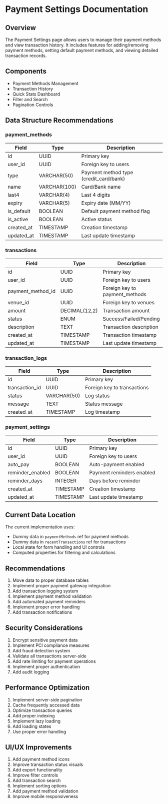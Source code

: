 # Payment Settings Documentation

## Overview
The Payment Settings page allows users to manage their payment methods and view transaction history. It includes features for adding/removing payment methods, setting default payment methods, and viewing detailed transaction records.

## Components
- Payment Methods Management
- Transaction History
- Quick Stats Dashboard
- Filter and Search
- Pagination Controls

## Data Structure Recommendations

### payment_methods
| Field | Type | Description |
|-------|------|-------------|
| id | UUID | Primary key |
| user_id | UUID | Foreign key to users |
| type | VARCHAR(50) | Payment method type (credit_card/bank) |
| name | VARCHAR(100) | Card/Bank name |
| last4 | VARCHAR(4) | Last 4 digits |
| expiry | VARCHAR(5) | Expiry date (MM/YY) |
| is_default | BOOLEAN | Default payment method flag |
| is_active | BOOLEAN | Active status |
| created_at | TIMESTAMP | Creation timestamp |
| updated_at | TIMESTAMP | Last update timestamp |

### transactions
| Field | Type | Description |
|-------|------|-------------|
| id | UUID | Primary key |
| user_id | UUID | Foreign key to users |
| payment_method_id | UUID | Foreign key to payment_methods |
| venue_id | UUID | Foreign key to venues |
| amount | DECIMAL(12,2) | Transaction amount |
| status | ENUM | Success/Failed/Pending |
| description | TEXT | Transaction description |
| created_at | TIMESTAMP | Transaction timestamp |
| updated_at | TIMESTAMP | Last update timestamp |

### transaction_logs
| Field | Type | Description |
|-------|------|-------------|
| id | UUID | Primary key |
| transaction_id | UUID | Foreign key to transactions |
| status | VARCHAR(50) | Log status |
| message | TEXT | Status message |
| created_at | TIMESTAMP | Log timestamp |

### payment_settings
| Field | Type | Description |
|-------|------|-------------|
| id | UUID | Primary key |
| user_id | UUID | Foreign key to users |
| auto_pay | BOOLEAN | Auto-payment enabled |
| reminder_enabled | BOOLEAN | Payment reminders enabled |
| reminder_days | INTEGER | Days before reminder |
| created_at | TIMESTAMP | Creation timestamp |
| updated_at | TIMESTAMP | Last update timestamp |

## Current Data Location
The current implementation uses:
- Dummy data in `paymentMethods` ref for payment methods
- Dummy data in `recentTransactions` ref for transactions
- Local state for form handling and UI controls
- Computed properties for filtering and calculations

## Recommendations
1. Move data to proper database tables
2. Implement proper payment gateway integration
3. Add transaction logging system
4. Implement payment method validation
5. Add automated payment reminders
6. Implement proper error handling
7. Add transaction notifications

## Security Considerations
1. Encrypt sensitive payment data
2. Implement PCI compliance measures
3. Add fraud detection system
4. Validate all transactions server-side
5. Add rate limiting for payment operations
6. Implement proper authentication
7. Add audit logging

## Performance Optimization
1. Implement server-side pagination
2. Cache frequently accessed data
3. Optimize transaction queries
4. Add proper indexing
5. Implement lazy loading
6. Add loading states
7. Use proper error handling

## UI/UX Improvements
1. Add payment method icons
2. Improve transaction status visuals
3. Add export functionality
4. Improve filter controls
5. Add transaction search
6. Implement sorting options
7. Add payment method validation
8. Improve mobile responsiveness
